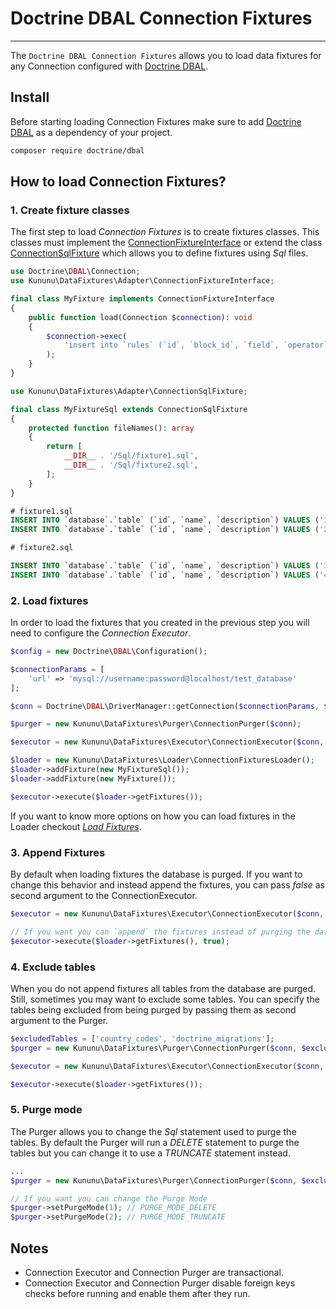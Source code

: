 # Doctrine DBAL Connection Fixtures
-------------------------------

The `Doctrine DBAL Connection Fixtures` allows you to load data fixtures for any Connection configured with [Doctrine DBAL](https://github.com/doctrine/dbal).

## Install

Before starting loading Connection Fixtures make sure to add [Doctrine DBAL](https://github.com/doctrine/dbal) as a dependency of your project.

```bash
composer require doctrine/dbal
```

## How to load Connection Fixtures?

### 1. Create fixture classes

The first step to load *Connection Fixtures* is to create fixtures classes. This classes must implement the [ConnectionFixtureInterface](/src/Adapter/ConnectionFixtureInterface.php) or extend the class [ConnectionSqlFixture](/src/Adapter/ConnectionSqlFixture.php) which allows you to define fixtures using *Sql*  files.


```php
use Doctrine\DBAL\Connection;
use Kununu\DataFixtures\Adapter\ConnectionFixtureInterface;

final class MyFixture implements ConnectionFixtureInterface
{
    public function load(Connection $connection): void
    {
        $connection->exec(
            'insert into `rules` (`id`, `block_id`, `field`, `operator`, `value`) values (1100, 1, "visits", "lower_than" , "5")'
        );
    }
}
```

```php
use Kununu\DataFixtures\Adapter\ConnectionSqlFixture;

final class MyFixtureSql extends ConnectionSqlFixture
{
    protected function fileNames(): array
    {
        return [
            __DIR__ . '/Sql/fixture1.sql',
            __DIR__ . '/Sql/fixture2.sql',
        ];
    }
}
```

```sql
# fixture1.sql
INSERT INTO `database`.`table` (`id`, `name`, `description`) VALUES ('1', 'name', 'description;');
INSERT INTO `database`.`table` (`id`, `name`, `description`) VALUES ('2', 'name2', 'description2\n');
```

```sql
# fixture2.sql

INSERT INTO `database`.`table` (`id`, `name`, `description`) VALUES ('3', 'name3', 'description3');
INSERT INTO `database`.`table` (`id`, `name`, `description`) VALUES ('4', 'name4', 'description4');
```

### 2. Load fixtures

In order to load the fixtures that you created in the previous step you will need to configure the *Connection Executor*.

```php
$config = new Doctrine\DBAL\Configuration();

$connectionParams = [
    'url' => 'mysql://username:password@localhost/test_database'
];

$conn = Doctrine\DBAL\DriverManager::getConnection($connectionParams, $config);

$purger = new Kununu\DataFixtures\Purger\ConnectionPurger($conn);

$executor = new Kununu\DataFixtures\Executor\ConnectionExecutor($conn, $purger);

$loader = new Kununu\DataFixtures\Loader\ConnectionFixturesLoader();
$loader->addFixture(new MyFixtureSql());
$loader->addFixture(new MyFixture());

$executor->execute($loader->getFixtures());
```

If you want to know more options on how you can load fixtures in the Loader checkout *[Load Fixtures](/README.md#loading-fixtures)*.

### 3. Append Fixtures

By default when loading fixtures the database is purged. If you want to change this behavior and instead append the fixtures, you can pass *false* as second argument to the ConnectionExecutor.

```php
$executor = new Kununu\DataFixtures\Executor\ConnectionExecutor($conn, $purger);

// If you want you can `append` the fixtures instead of purging the database
$executor->execute($loader->getFixtures(), true);
```

### 4. Exclude tables

When you do not append fixtures all tables from the database are purged. Still, sometimes you may want to exclude some tables.
You can specify the tables being excluded from being purged by passing them as second argument to the Purger.

```php
$excludedTables = ['country_codes', 'doctrine_migrations'];
$purger = new Kununu\DataFixtures\Purger\ConnectionPurger($conn, $excludedTables);

$executor = new Kununu\DataFixtures\Executor\ConnectionExecutor($conn, $purger);

$executor->execute($loader->getFixtures());
```

### 5. Purge mode

The Purger allows you to change the *Sql* statement used to purge the tables.
By default the Purger will run a *DELETE* statement to purge the tables but you can change it to use a *TRUNCATE* statement instead.

```php
...
$purger = new Kununu\DataFixtures\Purger\ConnectionPurger($conn, $excludedTables);

// If you want you can change the Purge Mode
$purger->setPurgeMode(1); // PURGE_MODE_DELETE
$purger->setPurgeMode(2); // PURGE_MODE_TRUNCATE

```

## Notes

- Connection Executor and Connection Purger are transactional.
- Connection Executor and Connection Purger disable foreign keys checks before running and enable them after they run.